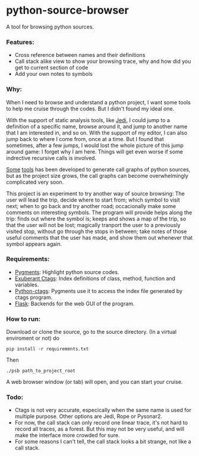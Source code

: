 # python-source-browser

A tool for browsing python sources.

### Features:

* Cross reference between names and their definitions
* Call stack alike view to show your browsing trace, why and how did you get to current section of code
* Add your own notes to symbols

### Why:

When I need to browse and understand a python project, I want some tools to help me cruise through the codes. But I didn't found my ideal one.

With the support of static analysis tools, like [Jedi](https://github.com/davidhalter/jedi), I could jump to a definition of a specific name, browse around it, and jump to another name that I am interested in, and so on. With the support of my editor, I can also jump back to where I come from, once at a time. But I found that  sometimes, after a few jumps, I would lost the whole picture of this jump around game: I forget why I am here. Things will get even worse if some indrective recursive calls is involved.

[Some](http://blog.prashanthellina.com/2007/11/14/generating-call-graphs-for-understanding-and-refactoring-python-code/) [tools](https://pycallgraph.readthedocs.org/en/master/) has been developed to generate call graphs of python sources, but as the project size grows, the call graphs can become overwhelmingly complicated very soon.

This project is an experiment to try another way of source browsing: The user will lead the trip, decide where to start from; which symbol to visit next; when to go back and try another road; occacionally make some comments on interesting symbols. The program will provide helps along the trip: finds out where the symbol is; keeps and shows a map of the trip, so that the user will not be lost; magically tranport the user to a previously visited stop, without go through the stops in between; take notes of those useful comments that the user has made, and show them out whenever that symbol appears again.

### Requirements:

* [Pygments](http://pygments.org): Highlight python source codes.
* [Exuberant Ctags](http://ctags.sourceforge.net/): Index definitions of class, method, function and variables.
* [Python-ctags](https://pypi.python.org/pypi/python-ctags/?): Pygments use it to access the index file generated by ctags program.
* [Flask](http://flask.pocoo.org/): Backends for the web GUI of the program.

### How to run:

Download or clone the source, go to the source directory. (In a virtual enviroment or not) do

    pip install -r requirements.txt

Then

    ./psb path_to_project_root

A web browser window (or tab) will open, and you can start your cruise.

### Todo:

* Ctags is not very accurate, especically when the same name is used for multiple purpose. Other options are Jedi, Rope or Pysonar2.
* For now, the call stack can only record one linear trace, it's not hard to record all traces, as a forest. But this may not be very useful, and will make the interface more crowded for sure.
* For some reasons I can't tell, the call stack looks a bit strange, not like a call stack.
